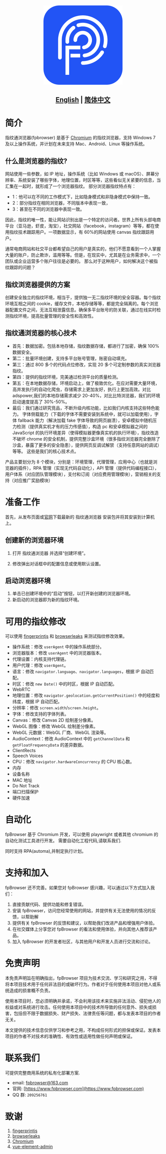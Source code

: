 <p align="center">
  <img src="assets/logo.png">
</p>

## <p align="center"><b><a href="README.md">English</a> | <a href="README_CN.md">简体中文</a></b></p>

# 简介

指纹通浏览器(fpbrowser) 是基于 [Chromium](https://dev.chromium.org) 的指纹浏览器，支持 Windows 7 及以上操作系统，并计划在未来支持 Mac、Android、Linux 等操作系统。

## 什么是浏览器的指纹?

网站使用一些参数，如 IP 地址，操作系统（比如 Windows 或 macOS）、屏幕分辨率、系统安装了哪些字体，地理位置，时区等等，这些看似无关紧要的信息，当汇集在一起时，就形成了一个浏览器指纹。
部分浏览器指纹特点有：

- 1：他可以在不同的工作模式下，比如隐身模式和非隐身模式中保持一致。
- 2：部分指纹在相同浏览器，不同版本中表现一致，
- 3：甚至在不同的浏览器中表现一致。

因此，指纹的唯一性，能让网站识别出是一个特定的访问者。世界上所有头部电商平台（亚马逊，虾皮，淘宝），社交网站（facebook，instagram）等等，都在使用指纹技术跟踪用户。一项数据显示，有 60%的网站使用 canvas 指纹跟踪用户。

通常电商网站和社交平台都希望自己的用户是真实的，他们不愿意看到一个人掌握大量的账户，防止欺诈，滥用等等。但是，在现实中，尤其是在业务需求中，一个团队或企业运营多个账户往往是必要的。
那么对于这种用户，如何解决这个被指纹跟踪的问题？

## 指纹浏览器提供的方案

创建安全独立的指纹环境，相当于，提供独一无二指纹环境的安全容器。每个指纹环境互相之间的 cookie，缓存文件，本地存储等等，都是完全隔离的。每个浏览器配置文件之间，无法互相泄露信息。确保多平台账号的防关联，通过在线实时检测指纹环境，提高批量管理的安全性和高效性。

## 指纹通浏览器的核心技术

- 首先：数据加密。包括本地存储，指纹数据存储，都进行了加密，确保 100%数据安全。
- 第二：批量环境创建，支持多平台账号管理，账密自动填充。
- 第三：通过 800 多个的代码点位修改，实现 20 多个可定制参数的真实浏览器指纹。
- 第四：提供的指纹环境，完美通过检测平台的质量检测。
- 第五：在本地数据存储，环境启动上，做了极致优化。在应对需要大量环境，高并发执行的自动化爬虫，存储需求上更加友好，执行上更加高效。对比 adspower,我们的本地存储需求减少 20-40%，对比比特浏览器，我们的环境启动速度提高了 30%-50%。
- 最后：我们通过研究竞品，不断升级内核功能，比如我们内核支持这些特色能力。 字体侧载能力（下载的字体不需要安装到系统中，就可以加载使用），字体 fallback 能力（解决加载 fake 字体导致的网页崩溃），安卓模拟中随机压力检测（提供真实机才有的压力传感值），构造 pc 和安卓模拟器之间的 JavaScript 的执行环境差异（使得模拟器更像真实机的执行环境），指纹改造不破坏 chrome 的安全机制，提供完整沙盒环境（很多指纹浏览器完全删除了沙盒，暴露了更多的安全隐患），提供网页反调试解禁（支持任意网站的调试）等等。
  这些是我们的核心技术点。

产品主要划分为 8 个模块，分别是：环境管理，代理管理，应用中心（也就是浏览器的插件），RPA 管理（实现无代码自动化），API 管理（提供代码编程接口），用户体系（对应团队管理模块），支付和订阅（对应费用管理模块），营销相关的支持（对应推广奖励模块）

# 准备工作

首先，从发布页面或[官网](https://www.fpbrowser.com/)下载最新的 指纹通浏览器 安装包并将其安装到计算机上。

## 创建新的浏览器环境

1. 打开 指纹通浏览器 并选择“创建环境”。

2. 修改弹出对话框中的配置信息或使用默认设置。

## 启动浏览器环境

1. 单击已创建环境中的“启动”按钮，以打开新创建的浏览器环境。
2. 新启动的浏览器即为新的指纹环境。

# 可用的指纹修改

可以使用 [fingerprintjs](https://fingerprintjs.github.io/fingerprintjs/) 和 [browserleaks](https://browserleaks.com/) 来测试指纹修改效果。

- 操作系统：修改 `userAgent` 中的操作系统部分。
- 浏览器版本：修改 `userAgent` 中的浏览器版本。
- 代理设置：内核支持代理链。
- 用户代理：修改 `userAgent`。
- 语言：修改 `navigator.language`、`navigator.languages`，根据 IP 自动匹配。
- 时区：修改 `new Date()` 中的时区，根据 IP 自动匹配。
- WebRTC
- 地理位置：修改 `navigator.geolocation.getCurrentPosition()` 中的经度和纬度，根据 IP 自动匹配。
- 分辨率：修改 `screen.width`/`screen.height`。
- 字体：修改支持的字体列表。
- Canvas：修改 Canvas 2D 绘制差分像素。
- WebGL 图像：修改 WebGL 绘制差分像素。
- WebGL 元数据：WebGL 厂商、WebGL 渲染等。
- AudioContext：修改 AudioContext 中的 `getChannelData` 和 `getFloatFrequencyData` 的差异数据。
- ClientRects
- Speech Voices
- CPU：修改 `navigator.hardwareConcurrency` 的 CPU 核心数。
- 内存
- 设备名称
- MAC 地址
- Do Not Track
- 端口扫描保护
- 硬件加速

# 自动化

fpBrowser 基于 Chromium 开发，可以使用 playwright 或者其他 chromium 的自动化测试工具进行开发。
需要自动化工程代码,请联系我们.

同时支持 RPA(automa),并制定执行计划。

# 支持和加入

fpBrowser 还不完善。如果您对 fpBrowser 感兴趣，可以通过以下方式加入我们：

1. 直接贡献代码、提供功能和修复错误。
2. 安装 fpBrowser，访问您经常使用的网站，并提供有关无法使用的情况的反馈，以帮助解
3. 提供有关 fpBrowser 的反馈和建议，以帮助我们改进产品和增强用户体验。
4. 在社交媒体上分享您对 fpBrowser 的看法和使用体验，并向其他人推荐该产品。
5. 加入 fpBrowser 的开发者社区，与其他用户和开发人员进行交流和讨论。

# 免责声明

本免责声明旨在明确指出，fpBrowser 项目为技术交流、学习和研究之用，不得将本项目技术用于任何非法目的或破坏行为。作者对于任何使用本项目对他人或系统造成的损害概不负责。

使用本项目时，您必须明确并承诺，不会利用该技术来实施非法活动、侵犯他人的权益或对系统进行攻击。任何使用本项目中的技术所导致的任何意外、损失或损害，包括但不限于数据损失、财产损失、法律责任等问题，都与发表本项目的作者无关。

本文提供的技术信息仅供学习和参考之用，不构成任何形式的担保或保证。发表本项目的作者不对技术的准确性、有效性或适用性做任何声明或保证。

# 联系我们
可提供完整商用系统的私有化部署方案.

- email: [fpbrowser@163.com ](mailto:fpbrowser@163.com)
- 官网: [https://www.fpbrowser.com](https://www.fpbrowser.com)
- QQ 群: `209256761`

# 致谢

1. [fingerprintjs](https://fingerprintjs.github.io/fingerprintjs/)
2. [browserleaks](https://browserleaks.com/)
3. [Chromium](https://dev.chromium.org)
4. [vue-element-admin](https://github.com/PanJiaChen/vue-element-admin)
